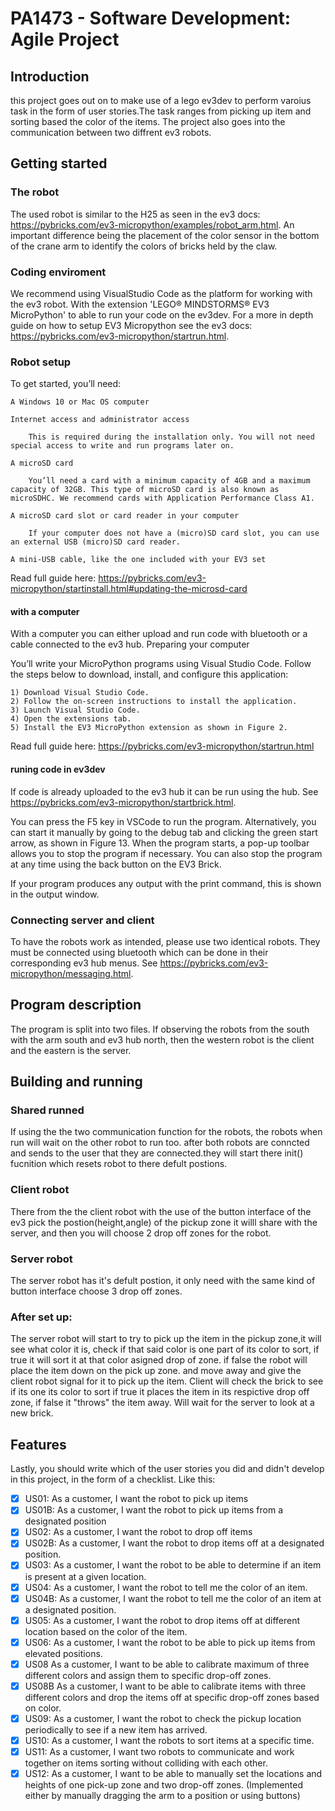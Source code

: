 # PA1473 - Software Development: Agile Project 


## Introduction
this project goes out on to make use of a lego ev3dev to perform varoius task in the form of user stories.The task ranges from picking up item and sorting based the color of the items.
The project also goes into the communication between two diffrent ev3 robots.


## Getting started

### The robot
The used robot is similar to the H25 as seen in the ev3 docs: https://pybricks.com/ev3-micropython/examples/robot_arm.html.
An important difference being the placement of the color sensor in the bottom of the crane arm to identify
the colors of bricks held by the claw.

### Coding enviroment
We recommend using VisualStudio Code as the platform for working with the ev3 robot. 
With the extension 'LEGO® MINDSTORMS® EV3 MicroPython' to able to run your code on the ev3dev.
For a more in depth guide on how to setup EV3 Micropython see the ev3 docs: https://pybricks.com/ev3-micropython/startrun.html.

### Robot setup
To get started, you’ll need:

    A Windows 10 or Mac OS computer

    Internet access and administrator access

        This is required during the installation only. You will not need special access to write and run programs later on.

    A microSD card

        You’ll need a card with a minimum capacity of 4GB and a maximum capacity of 32GB. This type of microSD card is also known as microSDHC. We recommend cards with Application Performance Class A1.

    A microSD card slot or card reader in your computer

        If your computer does not have a (micro)SD card slot, you can use an external USB (micro)SD card reader.

    A mini-USB cable, like the one included with your EV3 set

Read full guide here:
https://pybricks.com/ev3-micropython/startinstall.html#updating-the-microsd-card

#### with a computer
With a computer you can either upload and run code with bluetooth or a cable connected to the ev3 hub. 
Preparing your computer

You’ll write your MicroPython programs using Visual Studio Code. Follow the steps below to download, install, and configure this application:

    1) Download Visual Studio Code.
    2) Follow the on-screen instructions to install the application.
    3) Launch Visual Studio Code.
    4) Open the extensions tab.
    5) Install the EV3 MicroPython extension as shown in Figure 2.

Read full guide here:
https://pybricks.com/ev3-micropython/startrun.html
#### runing code in ev3dev
If code is already uploaded to the ev3 hub it can be run using the hub. See https://pybricks.com/ev3-micropython/startbrick.html.

You can press the F5 key in VSCode to run the program. Alternatively, you can start it manually by going to the debug tab and clicking the green start arrow, as shown in Figure 13.
When the program starts, a pop-up toolbar allows you to stop the program if necessary. You can also stop the program at any time using the back button on the EV3 Brick.

If your program produces any output with the print command, this is shown in the output window.

### Connecting server and client
To have the robots work as intended, please use two identical robots. They must be connected using
bluetooth which can be done in their corresponding ev3 hub menus. See https://pybricks.com/ev3-micropython/messaging.html.


## Program description
The program is split into two files. If observing the robots from the south with the arm south and ev3 hub north, then the western robot is the client and the eastern is the server. 
    

## Building and running
### Shared runned 
If using the the two communication function for the robots, the robots when run will wait on the other robot to run too. after both robots are conncted and sends to the user that they are connected.they will start there init() fucnition which resets robot to there defult postions.
### Client robot    
There from the the client robot with the use of the button interface of the ev3 pick the postion(height,angle) of the pickup zone it willl share with the server, and then you will choose 2 drop off zones for the robot.
### Server robot
The server robot has it's defult postion, it only need with the same kind of button interface choose 3 drop off zones.

### After set up:
The server robot will start to try to pick up the item in the pickup zone,it will see what color it is, check if that said color is one part of its color to sort, if true it will sort it at that color asigned drop of zone. if false the robot will place the item down on the pick up zone.
and move away and give the client robot signal for it to pick up the item.
Client will check the brick to see if its one its color to sort if true it places the item in its respictive drop off zone, if false it "throws" the item away.
Will wait for the server to look at a new brick. 	  


## Features

Lastly, you should write which of the user stories you did and didn't develop in this project, in the form of a checklist. Like this:

- [x] US01: As a customer, I want the robot to pick up items 
- [x] US01B: As a customer, I want the robot to pick up items from a designated position 
- [x] US02: As a customer, I want the robot to drop off items
- [x] US02B: As a customer, I want the robot to drop items off at a designated position. 
- [x] US03: As a customer, I want the robot to be able to determine if an item is present at a given location.
- [x] US04: As a customer, I want the robot to tell me the color of an item.
- [x] US04B: As a customer, I want the robot to tell me the color of an item at a designated position. 
- [x] US05: As a customer, I want the robot to drop items off at different location based on the color of the item.
- [x] US06: As a customer, I want the robot to be able to pick up items from elevated positions.
- [x] US08 As a customer, I want to be able to calibrate maximum of three different colors and assign them to specific drop-off zones.
- [x] US08B As a customer, I want to be able to calibrate items with three different colors and drop the items off at specific drop-off zones based on color. 
- [x] US09: As a customer, I want the robot to check the pickup location periodically to see if a new item has arrived. 
- [x] US10: As a customer, I want the robots to sort items at a specific time. 
- [x] US11: As a customer, I want two robots to communicate and work together on items sorting without colliding with each other. 
- [x] US12: As a customer, I want to be able to manually set the locations and heights of one pick-up zone and two drop-off zones. (Implemented either by manually dragging the arm to a position or using buttons) 
